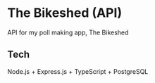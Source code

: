 # The Bikeshed (API)

API for my poll making app, The Bikeshed

## Tech

Node.js + Express.js + TypeScript + PostgreSQL
